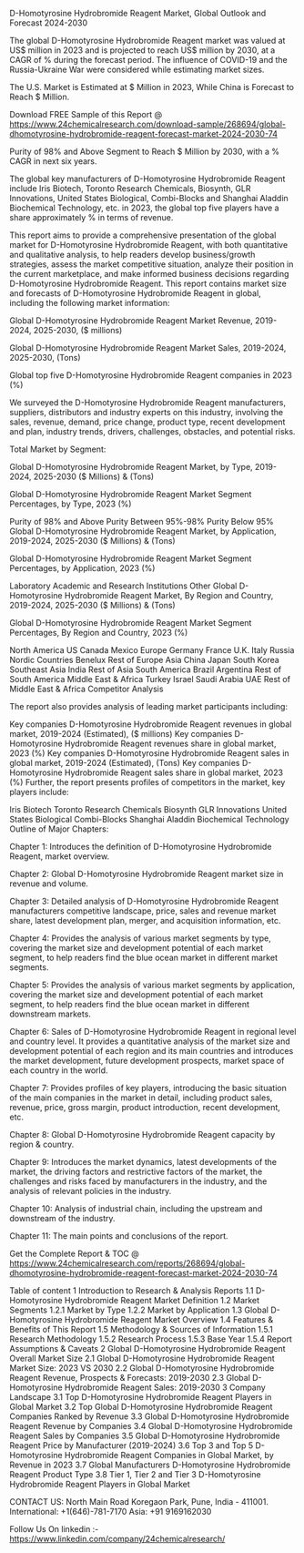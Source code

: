 D-Homotyrosine Hydrobromide Reagent Market, Global Outlook and Forecast 2024-2030

The global D-Homotyrosine Hydrobromide Reagent market was valued at US$ million in 2023 and is projected to reach US$ million by 2030, at a CAGR of % during the forecast period. The influence of COVID-19 and the Russia-Ukraine War were considered while estimating market sizes.

The U.S. Market is Estimated at $ Million in 2023, While China is Forecast to Reach $ Million.

Download FREE Sample of this Report @ https://www.24chemicalresearch.com/download-sample/268694/global-dhomotyrosine-hydrobromide-reagent-forecast-market-2024-2030-74

Purity of 98% and Above Segment to Reach $ Million by 2030, with a % CAGR in next six years.

The global key manufacturers of D-Homotyrosine Hydrobromide Reagent include Iris Biotech, Toronto Research Chemicals, Biosynth, GLR Innovations, United States Biological, Combi-Blocks and Shanghai Aladdin Biochemical Technology, etc. in 2023, the global top five players have a share approximately % in terms of revenue.

This report aims to provide a comprehensive presentation of the global market for D-Homotyrosine Hydrobromide Reagent, with both quantitative and qualitative analysis, to help readers develop business/growth strategies, assess the market competitive situation, analyze their position in the current marketplace, and make informed business decisions regarding D-Homotyrosine Hydrobromide Reagent. This report contains market size and forecasts of D-Homotyrosine Hydrobromide Reagent in global, including the following market information:

Global D-Homotyrosine Hydrobromide Reagent Market Revenue, 2019-2024, 2025-2030, ($ millions)

Global D-Homotyrosine Hydrobromide Reagent Market Sales, 2019-2024, 2025-2030, (Tons)

Global top five D-Homotyrosine Hydrobromide Reagent companies in 2023 (%)

We surveyed the D-Homotyrosine Hydrobromide Reagent manufacturers, suppliers, distributors and industry experts on this industry, involving the sales, revenue, demand, price change, product type, recent development and plan, industry trends, drivers, challenges, obstacles, and potential risks.

Total Market by Segment:

Global D-Homotyrosine Hydrobromide Reagent Market, by Type, 2019-2024, 2025-2030 ($ Millions) & (Tons)

Global D-Homotyrosine Hydrobromide Reagent Market Segment Percentages, by Type, 2023 (%)

Purity of 98% and Above
Purity Between 95%-98%
Purity Below 95%
Global D-Homotyrosine Hydrobromide Reagent Market, by Application, 2019-2024, 2025-2030 ($ Millions) & (Tons)

Global D-Homotyrosine Hydrobromide Reagent Market Segment Percentages, by Application, 2023 (%)

Laboratory
Academic and Research Institutions
Other
Global D-Homotyrosine Hydrobromide Reagent Market, By Region and Country, 2019-2024, 2025-2030 ($ Millions) & (Tons)

Global D-Homotyrosine Hydrobromide Reagent Market Segment Percentages, By Region and Country, 2023 (%)

North America
US
Canada
Mexico
Europe
Germany
France
U.K.
Italy
Russia
Nordic Countries
Benelux
Rest of Europe
Asia
China
Japan
South Korea
Southeast Asia
India
Rest of Asia
South America
Brazil
Argentina
Rest of South America
Middle East & Africa
Turkey
Israel
Saudi Arabia
UAE
Rest of Middle East & Africa
Competitor Analysis

The report also provides analysis of leading market participants including:

Key companies D-Homotyrosine Hydrobromide Reagent revenues in global market, 2019-2024 (Estimated), ($ millions)
Key companies D-Homotyrosine Hydrobromide Reagent revenues share in global market, 2023 (%)
Key companies D-Homotyrosine Hydrobromide Reagent sales in global market, 2019-2024 (Estimated), (Tons)
Key companies D-Homotyrosine Hydrobromide Reagent sales share in global market, 2023 (%)
Further, the report presents profiles of competitors in the market, key players include:

Iris Biotech
Toronto Research Chemicals
Biosynth
GLR Innovations
United States Biological
Combi-Blocks
Shanghai Aladdin Biochemical Technology
Outline of Major Chapters:

Chapter 1: Introduces the definition of D-Homotyrosine Hydrobromide Reagent, market overview.

Chapter 2: Global D-Homotyrosine Hydrobromide Reagent market size in revenue and volume.

Chapter 3: Detailed analysis of D-Homotyrosine Hydrobromide Reagent manufacturers competitive landscape, price, sales and revenue market share, latest development plan, merger, and acquisition information, etc.

Chapter 4: Provides the analysis of various market segments by type, covering the market size and development potential of each market segment, to help readers find the blue ocean market in different market segments.

Chapter 5: Provides the analysis of various market segments by application, covering the market size and development potential of each market segment, to help readers find the blue ocean market in different downstream markets.

Chapter 6: Sales of D-Homotyrosine Hydrobromide Reagent in regional level and country level. It provides a quantitative analysis of the market size and development potential of each region and its main countries and introduces the market development, future development prospects, market space of each country in the world.

Chapter 7: Provides profiles of key players, introducing the basic situation of the main companies in the market in detail, including product sales, revenue, price, gross margin, product introduction, recent development, etc.

Chapter 8: Global D-Homotyrosine Hydrobromide Reagent capacity by region & country.

Chapter 9: Introduces the market dynamics, latest developments of the market, the driving factors and restrictive factors of the market, the challenges and risks faced by manufacturers in the industry, and the analysis of relevant policies in the industry.

Chapter 10: Analysis of industrial chain, including the upstream and downstream of the industry.

Chapter 11: The main points and conclusions of the report.

Get the Complete Report & TOC @ https://www.24chemicalresearch.com/reports/268694/global-dhomotyrosine-hydrobromide-reagent-forecast-market-2024-2030-74

Table of content
1 Introduction to Research & Analysis Reports
1.1 D-Homotyrosine Hydrobromide Reagent Market Definition
1.2 Market Segments
1.2.1 Market by Type
1.2.2 Market by Application
1.3 Global D-Homotyrosine Hydrobromide Reagent Market Overview
1.4 Features & Benefits of This Report
1.5 Methodology & Sources of Information
1.5.1 Research Methodology
1.5.2 Research Process
1.5.3 Base Year
1.5.4 Report Assumptions & Caveats
2 Global D-Homotyrosine Hydrobromide Reagent Overall Market Size
2.1 Global D-Homotyrosine Hydrobromide Reagent Market Size: 2023 VS 2030
2.2 Global D-Homotyrosine Hydrobromide Reagent Revenue, Prospects & Forecasts: 2019-2030
2.3 Global D-Homotyrosine Hydrobromide Reagent Sales: 2019-2030
3 Company Landscape
3.1 Top D-Homotyrosine Hydrobromide Reagent Players in Global Market
3.2 Top Global D-Homotyrosine Hydrobromide Reagent Companies Ranked by Revenue
3.3 Global D-Homotyrosine Hydrobromide Reagent Revenue by Companies
3.4 Global D-Homotyrosine Hydrobromide Reagent Sales by Companies
3.5 Global D-Homotyrosine Hydrobromide Reagent Price by Manufacturer (2019-2024)
3.6 Top 3 and Top 5 D-Homotyrosine Hydrobromide Reagent Companies in Global Market, by Revenue in 2023
3.7 Global Manufacturers D-Homotyrosine Hydrobromide Reagent Product Type
3.8 Tier 1, Tier 2 and Tier 3 D-Homotyrosine Hydrobromide Reagent Players in Global Market

CONTACT US:
North Main Road Koregaon Park, Pune, India - 411001.
International: +1(646)-781-7170
Asia: +91 9169162030

Follow Us On linkedin :- https://www.linkedin.com/company/24chemicalresearch/
